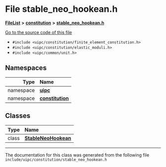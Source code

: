 

# File stable\_neo\_hookean.h



[**FileList**](files.md) **>** [**constitution**](dir_e6404e629433dfdedefe8b8f43f6234d.md) **>** [**stable\_neo\_hookean.h**](stable__neo__hookean_8h.md)

[Go to the source code of this file](stable__neo__hookean_8h_source.md)



* `#include <uipc/constitution/finite_element_constitution.h>`
* `#include <uipc/constitution/elastic_moduli.h>`
* `#include <uipc/common/unit.h>`













## Namespaces

| Type | Name |
| ---: | :--- |
| namespace | [**uipc**](namespaceuipc.md) <br> |
| namespace | [**constitution**](namespaceuipc_1_1constitution.md) <br> |


## Classes

| Type | Name |
| ---: | :--- |
| class | [**StableNeoHookean**](classuipc_1_1constitution_1_1_stable_neo_hookean.md) <br> |



















































------------------------------
The documentation for this class was generated from the following file `include/uipc/constitution/stable_neo_hookean.h`

